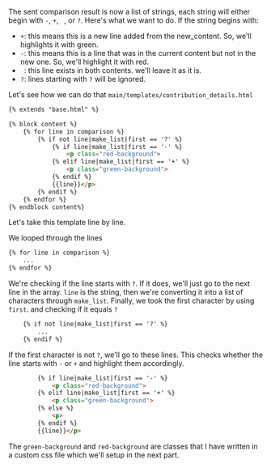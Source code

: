 The sent comparison result is now a list of strings, each string will either begin with `-`, `+`, ` `, or `?`. Here's what we want to do.
If the string begins with:
 * `+`: this means this is a new line added from the new_content. So, we'll highlights it with green.
 * `-`: this means this is a line that was in the current content but not in the new one. So, we'll highlight it with red.
 * ` `: this line exists in both contents. we'll leave it as it is.
 * `?`: lines starting with `?` will be ignored.

Let's see how we can do that
`main/templates/contribution_details.html`
```html
{% extends "base.html" %}

{% block content %}
    {% for line in comparison %}
    	{% if not line|make_list|first == '?' %}
    		{% if line|make_list|first == '-' %}
    			<p class="red-background">
    		{% elif line|make_list|first == '+' %}
    			<p class="green-background">
    		{% endif %}
    		{{line}}</p>
    	{% endif %}
    {% endfor %}
{% endblock content%}
```

Let's take this template line by line.

We looped through the lines
```html
{% for line in comparison %}
    ...
{% endfor %}
```

We're checking if the line starts with `?`. If it does, we'll just go to the next line in the array. 
`line` is the string, then we're converting it into a list of characters through `make_list`. Finally, we took the first character by using `first`. and checking if it equals `?`
```html
    {% if not line|make_list|first == '?' %}
        ...
    {% endif %}
```

If the first character is not `?`, we'll go to these lines. This checks whether the line starts with `-` or `+` and highlight them accordingly.
```html
		{% if line|make_list|first == '-' %}
			<p class="red-background">
		{% elif line|make_list|first == '+' %}
			<p class="green-background">
		{% else %}
		    <p>
		{% endif %}
		{{line}}</p>
```


The `green-background` and `red-background` are classes that I have written in a custom css file which we'll setup in the next part.

